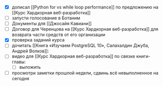 - [x] дописал [[Python for vs while loop performance]] по предложению на [[Курс Хардкорная веб-разработка]]
- [ ] запусти голосование в Ботаним
- [ ] Документы для [[Джосайя Кавиани]]
- [ ] Договор для Черенцова на [[Курс Хардкорная веб-разработка]] для возврата части средств от его организации
- [x] проверка заданий курса
- [ ] дочитать [[Книга «Изучаем PostgreSQL 10», Салахалдин Джуба, Андрей Волков]]:
- [ ] видео для [[Курс Хардкорная веб-разработка]] по связке книги-главы:
	- [ ] выложить
- [ ] просмотри заметки прошлой недели, сдвинь всё невыполненное на сегодня